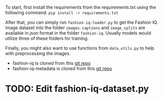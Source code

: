 To start, first install the requirements from the requirements.txt using the following command:
`pip install -r requirements.txt`

After that, you can simply run `fashion-iq-loader.py` to get the Fashion IQ image dataset into the folder `images`. `captions` and `image_splits` are available in json format in the folder `fashion-iq`. Usually models would utilize three of these folders for training.

Finally, you might also want to use functions from `data_utils.py` to help with preprocessing the images.

- fashion-iq is cloned from this [git repo](https://github.com/XiaoxiaoGuo/fashion-iq.git)
- fashion-iq-metadata is cloned from this [git repo](https://github.com/hongwang600/fashion-iq-metadata.git)

# TODO: Edit fashion-iq-dataset.py